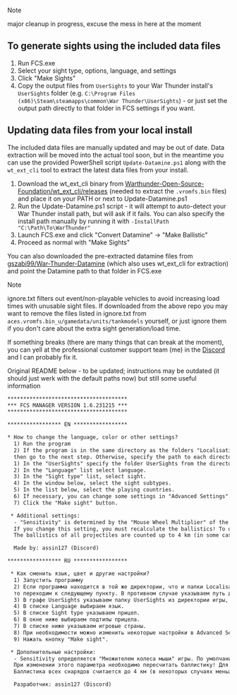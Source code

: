 > [!NOTE]
> major cleanup in progress, excuse the mess in here at the moment

## To generate sights using the included data files

  1. Run FCS.exe
  2. Select your sight type, options, language, and settings
  3. Click "Make Sights"
  4. Copy the output files from `UserSights` to your War Thunder install's `UserSights` folder (e.g. `C:\Program Files (x86)\Steam\steamapps\common\War Thunder\UserSights`) - or just set the output path directly to that folder in FCS settings if you want.

## Updating data files from your local install

The included data files are manually updated and may be out of date. Data extraction will be moved into the actual tool soon, but in the meantime you can use the provided PowerShell script `Update-Datamine.ps1` along with the `wt_ext_cli` tool to extract the latest data files from your install.

  1. Download the wt_ext_cli binary from [Warthunder-Open-Source-Foundation/wt_ext_cli/releases](https://github.com/Warthunder-Open-Source-Foundation/wt_ext_cli/releases) (needed to extract the `.vromfs.bin` files) and place it on your PATH or next to Update-Datamine.ps1
  2. Run the Update-Datamine.ps1 script - it will attempt to auto-detect your War Thunder install path, but will ask if it fails. You can also specify the install path manually by running it with `-InstallPath "C:\Path\To\WarThunder"`
  3. Launch FCS.exe and click "Convert Datamine" → "Make Ballistic"
  4. Proceed as normal with "Make Sights"

You can also downloaded the pre-extracted datamine files from [gszabi99/War-Thunder-Datamine](https://github.com/gszabi99/War-Thunder-Datamine) (which also uses wt_ext_cli for extraction) and point the Datamine path to that folder in FCS.exe

> [!NOTE]
> ignore.txt filters out event/non-playable vehicles to avoid increasing load times with unusable sight files. If downloaded from the above repo you may want to remove the files listed in ignore.txt from `aces.vromfs.bin_u/gamedata/units/tankmodels` yourself, or just ignore them if you don't care about the extra sight generation/load time.

If something breaks (there are many things that can break at the moment), you can yell at the professional customer support team (me) in the [Discord](https://discord.gg/XrTMMQ6R) and I can probably fix it.

Original README below - to be updated; instructions may be outdated (it should just werk with the default paths now) but still some useful information

```txt
**************************************
*** FCS MANAGER VERSION 1.6.231215 ***
**************************************

***************** EN *****************

* How to change the language, color or other settings?
  1) Run the program
  2) If the program is in the same directory as the folders "Localisation", "Ballistic", "Data",
  then go to the next step. Otherwise, specify the path to each directory.
  1) In the "UserSights" specify the folder UserSights from the directory of the game, in this case, all the sights will be loaded there.
  2) In the "Language" list select language.
  3) In the "Sight type" list, select sight.
  4) In the window below, select the sight subtypes.
  5) In the list below, select the playing countries.
  6) If necessary, you can change some settings in "Advanced Settings".
  7) Click the "Make sight" button.

 * Additional settings:
  - "Sensitivity" is determined by the "Mouse Wheel Multiplier" of the game. By default 50%.
  If you change this setting, you must recalculate the ballistics! To do this, press the "Make ballistic" button.
  The ballistics of all projectiles are counted up to 4 km (in some cases less).

  Made by: assin127 (Discord)

***************** RU *****************

 * Как сменить язык, цвет и другие настройки?
  1) Запустить программу
  2) Если программа находится в той же директории, что и папки Localisation, Ballistic, Data,
  то переходим к следующему пункту. В противном случае указываем путь до каждой директории.
  3) В графе UserSights указываем папку UserSights из директории игры, в этом случае все прицелы сразу загрузятся туда.
  4) В списке Language выбираем язык.
  5) В списке Sight type указываем прицел.
  6) В окне ниже выбираем подтипы прицела.
  7) В списке ниже указываем игровые страны.
  8) При необходимости можно изменить некоторые настройки в Advanced Settings.
  9) Нажать кнопку "Make sight".

 * Дополнительные настройки:
  - Sensitivity определяется "Множителем колеса мыши" игры. По умолчанию 50%.
  При изменении этого параметра необходимо пересчитать баллистику! Для этого требуется нажать кнопку Make ballistic.
  Баллистика всех снарядов считается до 4 км (в некоторых случаях меньше).

  Разработчик: assin127 (Discord)
```
